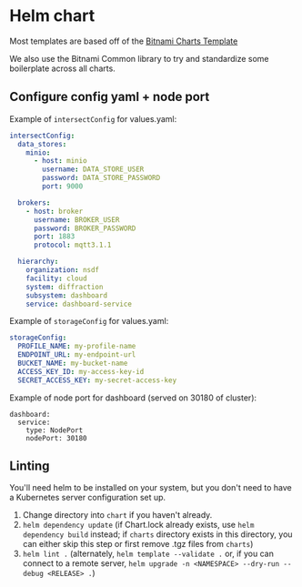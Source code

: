 # Helm chart

Most templates are based off of the [Bitnami Charts Template](https://github.com/bitnami/charts/tree/main/template/])

We also use the Bitnami Common library to try and standardize some boilerplate across all charts.

## Configure config yaml + node port

Example of `intersectConfig` for values.yaml:

```yaml
intersectConfig:
  data_stores:
    minio:
      - host: minio
        username: DATA_STORE_USER
        password: DATA_STORE_PASSWORD
        port: 9000

  brokers:
    - host: broker
      username: BROKER_USER
      password: BROKER_PASSWORD
      port: 1883
      protocol: mqtt3.1.1

  hierarchy:
    organization: nsdf
    facility: cloud
    system: diffraction
    subsystem: dashboard
    service: dashboard-service
```

Example of `storageConfig` for values.yaml:

```yaml
storageConfig:
  PROFILE_NAME: my-profile-name
  ENDPOINT_URL: my-endpoint-url
  BUCKET_NAME: my-bucket-name
  ACCESS_KEY_ID: my-access-key-id
  SECRET_ACCESS_KEY: my-secret-access-key
```

Example of node port for dashboard (served on 30180 of cluster):

```
dashboard:
  service:
    type: NodePort
    nodePort: 30180
```

## Linting

You'll need helm to be installed on your system, but you don't need to have a Kubernetes server configuration set up.

1. Change directory into `chart` if you haven't already.
2. `helm dependency update` (if Chart.lock already exists, use `helm dependency build` instead; if `charts` directory exists in this directory, you can either skip this step or first remove .tgz files from `charts`)
3. `helm lint .` (alternately, `helm template --validate .` or, if you can connect to a remote server, `helm upgrade -n <NAMESPACE> --dry-run --debug <RELEASE> .`)

